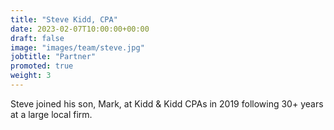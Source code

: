 ```yaml
---
title: "Steve Kidd, CPA"
date: 2023-02-07T10:00:00+00:00
draft: false
image: "images/team/steve.jpg"
jobtitle: "Partner"
promoted: true
weight: 3
---
```


Steve joined his son, Mark, at Kidd & Kidd CPAs in 2019 following 30+ years at a large local firm.